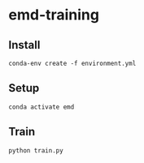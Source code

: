 # emd-training

## Install 
```
conda-env create -f environment.yml
```

## Setup
```
conda activate emd
```

## Train
```
python train.py
```
